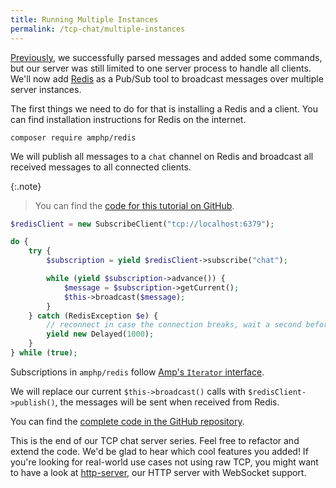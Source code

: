 ```yaml
---
title: Running Multiple Instances
permalink: /tcp-chat/multiple-instances
---
```

[Previously](parsing), we successfully parsed messages and added some commands, but our server was still limited to one server process to handle all clients. We'll now add [Redis](https://redis.io/) as a Pub/Sub tool to broadcast messages over multiple server instances.

The first things we need to do for that is installing a Redis and a client. You can find installation instructions for Redis on the internet.

```
composer require amphp/redis
```

We will publish all messages to a `chat` channel on Redis and broadcast all received messages to all connected clients.

{:.note}
> You can find the [code for this tutorial on GitHub](https://github.com/amphp/getting-started/tree/master/5-multiple-instances).

```php
$redisClient = new SubscribeClient("tcp://localhost:6379");

do {
    try {
        $subscription = yield $redisClient->subscribe("chat");

        while (yield $subscription->advance()) {
            $message = $subscription->getCurrent();
            $this->broadcast($message);
        }
    } catch (RedisException $e) {
        // reconnect in case the connection breaks, wait a second before doing so
        yield new Delayed(1000);
    }
} while (true);
```

Subscriptions in `amphp/redis` follow [Amp's `Iterator` interface](http://amphp.org/amp/iterators/).

We will replace our current `$this->broadcast()` calls with `$redisClient->publish()`, the messages will be sent when received from Redis.

You can find the [complete code in the GitHub repository](https://github.com/amphp/getting-started/tree/master/5-multiple-instances).

This is the end of our TCP chat server series. Feel free to refactor and extend the code. We'd be glad to hear which cool features you added! If you're looking for real-world use cases not using raw TCP, you might want to have a look at [http-server](https://github.com/amphp/http-server), our HTTP server with WebSocket support.
